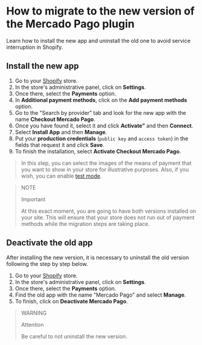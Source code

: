 # How to migrate to the new version of the Mercado Pago plugin

Learn how to install the new app and uninstall the old one to avoid service interruption in Shopify.

## Install the new app

1. Go to your [Shopify](https://accounts.shopify.com/store-login) store.
2. In the store's administrative panel, click on **Settings**.
3. Once there, select the **Payments** option. 
4. In **Additional payment methods**, click on the **Add payment methods** option.
5. Go to the "Search by provider" tab and look for the new app with the name **Checkout Mercado Pago**.
6. Once you have found it, select it and click **Activate”** and then **Connect**.
7. Select **Install App** and then **Manage**.
8. Put your **production credentials** (`public key` and `access token`) in the fields that request it and click **Save**.
9. To finish the installation, select **Activate Checkout Mercado Pago**.

> In this step, you can select the images of the means of payment that you want to show in your store for illustrative purposes. Also, if you wish, you can enable [test mode](/developers/en/docs/shopify/sales-processing/integration-test).

> NOTE
>
> Important
>
> At this exact moment, you are going to have both versions installed on your site. This will ensure that your store does not run out of payment methods while the migration steps are taking place.

## Deactivate the old app

After installing the new version, it is necessary to uninstall the old version following the step by step below.

1. Go to your [Shopify](https://accounts.shopify.com/store-login) store.
2. In the store's administrative panel, click on **Settings**.
3. Once there, select the **Payments** option. 
4. Find the old app with the name "Mercado Pago" and select **Manage**.
5. To finish, click on **Deactivate Mercado Pago**.

> WARNING
>
> Attention
>
> Be careful to not uninstall the new version.
